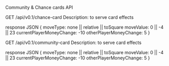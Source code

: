Community & Chance cards API



GET /api/v0.1/chance-card
Description: to serve card effects

response JSON
{
  moveType: none || relative || toSquare
  moveValue: 0   || -4       || 23
  currentPlayerMoneyChange: -10
  otherPlayerMoneyChange: 5
}



GET /api/v0.1/community-card
Description: to serve card effects

response JSON
{
  moveType: none || relative || toSquare
  moveValue: 0   || -4       || 23
  currentPlayerMoneyChange: -10
  otherPlayerMoneyChange: 5
}
